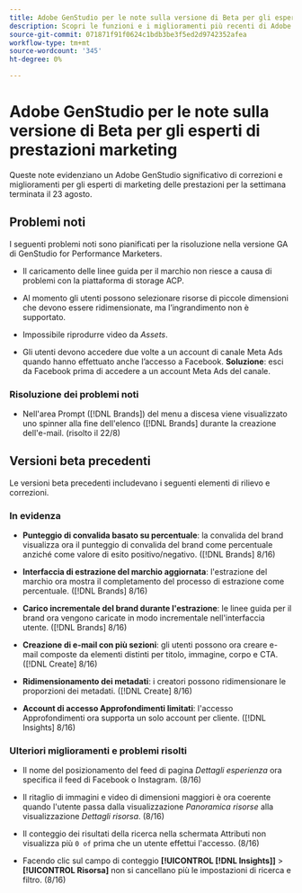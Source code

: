 ```yaml
---
title: Adobe GenStudio per le note sulla versione di Beta per gli esperti di prestazioni marketing
description: Scopri le funzioni e i miglioramenti più recenti di Adobe GenStudio per gli esperti di marketing delle prestazioni.
source-git-commit: 071871f91f0624c1bdb3be3f5ed2d9742352afea
workflow-type: tm+mt
source-wordcount: '345'
ht-degree: 0%

---
```



# Adobe GenStudio per le note sulla versione di Beta per gli esperti di prestazioni marketing

Queste note evidenziano un Adobe GenStudio significativo di correzioni e miglioramenti per gli esperti di marketing delle prestazioni per la settimana terminata il 23 agosto.

## Problemi noti

I seguenti problemi noti sono pianificati per la risoluzione nella versione GA di GenStudio for Performance Marketers.

* Il caricamento delle linee guida per il marchio non riesce a causa di problemi con la piattaforma di storage ACP. <!-- GS-4369 -->

* Al momento gli utenti possono selezionare risorse di piccole dimensioni che devono essere ridimensionate, ma l’ingrandimento non è supportato. <!-- GS-3131 -->

* Impossibile riprodurre video da _Assets_. <!-- GS-3846 -->

* Gli utenti devono accedere due volte a un account di canale Meta Ads quando hanno effettuato anche l’accesso a Facebook. **Soluzione**: esci da Facebook prima di accedere a un account Meta Ads del canale.

### Risoluzione dei problemi noti

* Nell&#39;area Prompt ([!DNL Brands]) del menu a discesa viene visualizzato uno spinner alla fine dell&#39;elenco ([!DNL Brands] durante la creazione dell&#39;e-mail. (risolto il 22/8) <!-- GS-4077 -->

## Versioni beta precedenti

Le versioni beta precedenti includevano i seguenti elementi di rilievo e correzioni.

### In evidenza

* **Punteggio di convalida basato su percentuale**: la convalida del brand visualizza ora il punteggio di convalida del brand come percentuale anziché come valore di esito positivo/negativo. ([!DNL Brands] 8/16)

* **Interfaccia di estrazione del marchio aggiornata**: l&#39;estrazione del marchio ora mostra il completamento del processo di estrazione come percentuale. ([!DNL Brands] 8/16)

* **Carico incrementale del brand durante l&#39;estrazione**: le linee guida per il brand ora vengono caricate in modo incrementale nell&#39;interfaccia utente. ([!DNL Brands] 8/16)

* **Creazione di e-mail con più sezioni**: gli utenti possono ora creare e-mail composte da elementi distinti per titolo, immagine, corpo e CTA. ([!DNL Create] 8/16)

* **Ridimensionamento dei metadati**: i creatori possono ridimensionare le proporzioni dei metadati. ([!DNL Create] 8/16)

* **Account di accesso Approfondimenti limitati**: l&#39;accesso Approfondimenti ora supporta un solo account per cliente. ([!DNL Insights] 8/16)

### Ulteriori miglioramenti e problemi risolti

* Il nome del posizionamento del feed di pagina _Dettagli esperienza_ ora specifica il feed di Facebook o Instagram. (8/16)

* Il ritaglio di immagini e video di dimensioni maggiori è ora coerente quando l&#39;utente passa dalla visualizzazione _Panoramica risorse_ alla visualizzazione _Dettagli risorsa_.  (8/16)

* Il conteggio dei risultati della ricerca nella schermata Attributi non visualizza più `0 of` prima che un utente effettui l&#39;accesso.  (8/16) <!-- GS- 3665 -->

* Facendo clic sul campo di conteggio **[!UICONTROL [!DNL Insights]]** > **[!UICONTROL Risorsa]** non si cancellano più le impostazioni di ricerca e filtro. (8/16) <!-- GS-3476 -->
